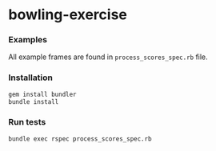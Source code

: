 # bowling-exercise

### Examples
All example frames are found in `process_scores_spec.rb` file.

### Installation
```ruby
gem install bundler
bundle install
```

### Run tests
```sh
bundle exec rspec process_scores_spec.rb
```
